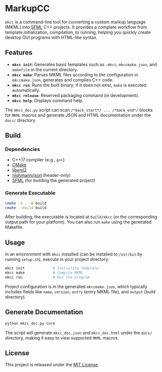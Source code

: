 # MarkupCC

`mkcc` is a command-line tool for converting a custom markup language (MKML) into [SFML](https://www.sfml-dev.org/) C++ projects. It provides a complete workflow from template initialization, compilation, to running, helping you quickly create desktop GUI programs with HTML-like syntax.

## Features

- **`mkcc init`**: Generates basic templates such as `.mkcc`, `mkccmake.json`, and `makefile` in the current directory.
- **`mkcc make`**: Parses MKML files according to the configuration in `mkccmake.json`, generates and compiles C++ code.
- **`mkcc run`**: Runs the built binary; if it does not exist, `make` is executed automatically.
- **`mkcc release`**: Reserved packaging command (in development).
- **`mkcc help`**: Displays command help.

The `mkcc_doc.py` script can scan `/*back_start*/ ... /*back_end*/` blocks for `MKML` macros and generate JSON and HTML documentation under the `docs/` directory.

## Build

### Dependencies

- C++17 compiler (e.g., `g++`)
- [CMake](https://cmake.org/)
- [libxml2](http://xmlsoft.org/)
- [nlohmann/json](https://github.com/nlohmann/json) (header-only)
- [SFML](https://www.sfml-dev.org/) (for building the generated project)

### Generate Executable

```bash
cmake -S . -B build
cmake --build build
```

After building, the executable is located at `build/mkcc` (or the corresponding output path for your platform). You can also run `make` using the generated Makefile.

## Usage

In an environment with `mkcc` installed (can be installed to `/usr/bin` by running `setup.sh`), execute in your project directory:

```bash
mkcc init             # Initialize template
mkcc make             # Compile MKML
mkcc run              # Run the program
```

Project configuration is in the generated `mkccmake.json`, which typically includes fields like `name`, `version`, `entry` (entry MKML file), and `output` (build directory).

## Generate Documentation

```bash
python mkcc_doc.py core
```

The script will generate `mkcc_doc.json` and `mkcc_doc.html` under the `docs/` directory, making it easy to view supported `MKML` macros.

## License

This project is released under the [MIT License](LICENSE).

